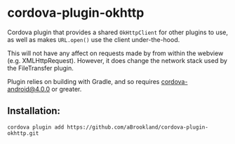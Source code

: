 # cordova-plugin-okhttp

Cordova plugin that provides a shared `OkHttpClient` for other plugins to use,
as well as makes `URL.open()` use the client under-the-hood.

This will not have any affect on requests made by from within the webview (e.g.
XMLHttpRequest). However, it does change the network stack used by the
FileTransfer plugin.

Plugin relies on building with Gradle, and so requires cordova-android@4.0.0 or greater.

## Installation:

    cordova plugin add https://github.com/aBrookland/cordova-plugin-okhttp.git
